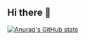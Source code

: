 ## Hi there 👋
[![Anurag's GitHub stats](https://github-readme-stats.vercel.app/api?username=Qfxaile)](https://github.com/anuraghazra/github-readme-stats)
<!--
**Qfxaile/Qfxaile** is a ✨ _special_ ✨ repository because its `README.md` (this file) appears on your GitHub profile.

Here are some ideas to get you started:

- 🔭 I’m currently working on ...
- 🌱 I’m currently learning ...
- 👯 I’m looking to collaborate on ...
- 🤔 I’m looking for help with ...
- 💬 Ask me about ...
- 📫 How to reach me: ...
- 😄 Pronouns: ...
- ⚡ Fun fact: ...
-->

